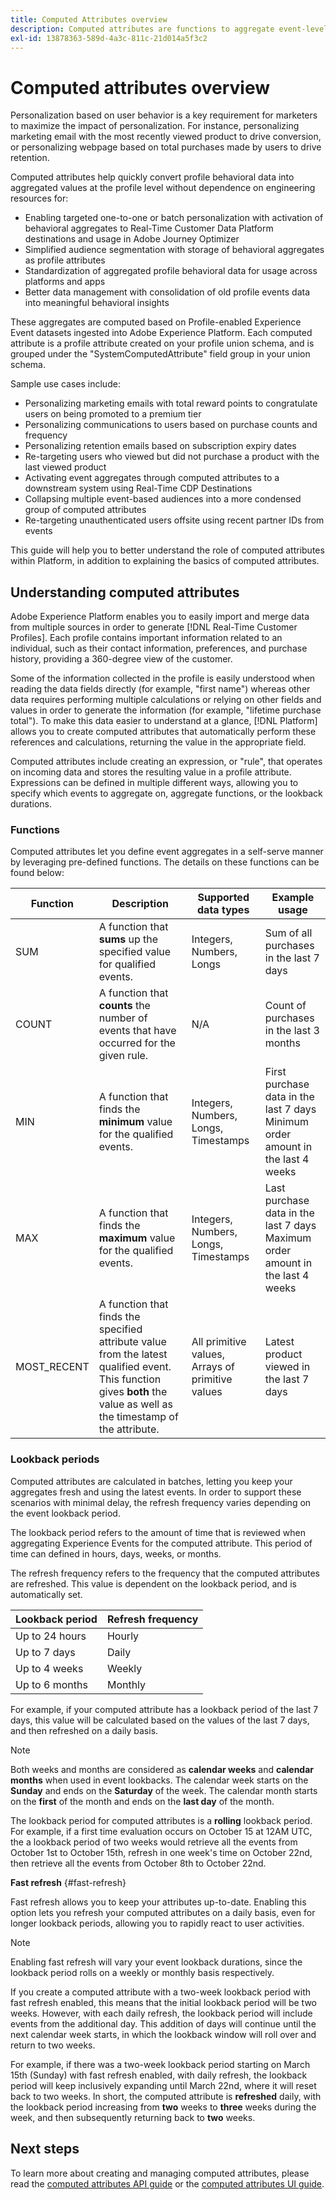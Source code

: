 ```yaml
---
title: Computed Attributes overview
description: Computed attributes are functions to aggregate event-level data into profile-level attributes. These functions are automatically computed so that they can be used across segmentation, activation, and personalization.
exl-id: 13878363-589d-4a3c-811c-21d014a5f3c2
---
```

# Computed attributes overview

Personalization based on user behavior is a key requirement for marketers to maximize the impact of personalization. For instance, personalizing marketing email with the most recently viewed product to drive conversion, or personalizing webpage based on total purchases made by users to drive retention. 

Computed attributes help quickly convert profile behavioral data into aggregated values at the profile level without dependence on engineering resources for:

- Enabling targeted one-to-one or batch personalization with activation of behavioral aggregates to Real-Time Customer Data Platform destinations and usage in Adobe Journey Optimizer
- Simplified audience segmentation with storage of behavioral aggregates as profile attributes
- Standardization of aggregated profile behavioral data for usage across platforms and apps
- Better data management with consolidation of old profile events data into meaningful behavioral insights

These aggregates are computed based on Profile-enabled Experience Event datasets ingested into Adobe Experience Platform. Each computed attribute is a profile attribute created on your profile union schema, and is grouped under the "SystemComputedAttribute" field group in your union schema.

Sample use cases include:

- Personalizing marketing emails with total reward points to congratulate users on being promoted to a premium tier
- Personalizing communications to users based on purchase counts and frequency
- Personalizing retention emails based on subscription expiry dates
- Re-targeting users who viewed but did not purchase a product with the last viewed product
- Activating event aggregates through computed attributes to a downstream system using Real-Time CDP Destinations
- Collapsing multiple event-based audiences into a more condensed group of computed attributes
- Re-targeting unauthenticated users offsite using recent partner IDs from events

This guide will help you to better understand the role of computed attributes within Platform, in addition to explaining the basics of computed attributes.

## Understanding computed attributes

Adobe Experience Platform enables you to easily import and merge data from multiple sources in order to generate [!DNL Real-Time Customer Profiles]. Each profile contains important information related to an individual, such as their contact information, preferences, and purchase history, providing a 360-degree view of the customer. 

Some of the information collected in the profile is easily understood when reading the data fields directly (for example, "first name") whereas other data requires performing multiple calculations or relying on other fields and values in order to generate the information (for example, "lifetime purchase total"). To make this data easier to understand at a glance, [!DNL Platform] allows you to create computed attributes that automatically perform these references and calculations, returning the value in the appropriate field.

Computed attributes include creating an expression, or "rule", that operates on incoming data and stores the resulting value in a profile attribute. Expressions can be defined in multiple different ways, allowing you to specify which events to aggregate on, aggregate functions, or the lookback durations.

### Functions

Computed attributes let you define event aggregates in a self-serve manner by leveraging pre-defined functions. The details on these functions can be found below:

| Function | Description | Supported data types | Example usage |
| -------- | ----------- | -------------------- | ------------- |
| SUM | A function that **sums** up the specified value for qualified events. | Integers, Numbers, Longs | Sum of all purchases in the last 7 days |
| COUNT | A function that **counts** the number of events that have occurred for the given rule. | N/A | Count of purchases in the last 3 months |
| MIN | A function that finds the **minimum** value for the qualified events. | Integers, Numbers, Longs, Timestamps | First purchase data in the last 7 days<br/>Minimum order amount in the last 4 weeks |
| MAX | A function that finds the **maximum** value for the qualified events. | Integers, Numbers, Longs, Timestamps | Last purchase data in the last 7 days<br/>Maximum order amount in the last 4 weeks |
| MOST_RECENT | A function that finds the specified attribute value from the latest qualified event. This function gives **both** the value as well as the timestamp of the attribute. | All primitive values, Arrays of primitive values | Latest product viewed in the last 7 days |

### Lookback periods

Computed attributes are calculated in batches, letting you keep your aggregates fresh and using the latest events. In order to support these scenarios with minimal delay, the refresh frequency varies depending on the event lookback period.

The lookback period refers to the amount of time that is reviewed when aggregating Experience Events for the computed attribute. This period of time can defined in hours, days, weeks, or months.

The refresh frequency refers to the frequency that the computed attributes are refreshed. This value is dependent on the lookback period, and is automatically set.

| Lookback period | Refresh frequency |
| --------------- | ----------------- |
| Up to 24 hours | Hourly |
| Up to 7 days | Daily |
| Up to 4 weeks | Weekly |
| Up to 6 months | Monthly |

For example, if your computed attribute has a lookback period of the last 7 days, this value will be calculated based on the values of the last 7 days, and then refreshed on a daily basis.

>[!NOTE]
>
>Both weeks and months are considered as **calendar weeks** and **calendar months** when used in event lookbacks. The calendar week starts on the **Sunday** and ends on the **Saturday** of the week. The calendar month starts on the **first** of the month and ends on the **last day** of the month.

The lookback period for computed attributes is a **rolling** lookback period. For example, if a first time evaluation occurs on October 15 at 12AM UTC, the a lookback period of two weeks would retrieve all the events from October 1st to October 15th, refresh in one week's time on October 22nd, then retrieve all the events from October 8th to October 22nd.

**Fast refresh** {#fast-refresh}

Fast refresh allows you to keep your attributes up-to-date. Enabling this option lets you refresh your computed attributes on a daily basis, even for longer lookback periods, allowing you to rapidly react to user activities.

>[!NOTE]
>
>Enabling fast refresh will vary your event lookback durations, since the lookback period rolls on a weekly or monthly basis respectively.
>
>If you create a computed attribute with a two-week lookback period with fast refresh enabled, this means that the initial lookback period will be two weeks. However, with each daily refresh, the lookback period will include events from the additional day. This addition of days will continue until the next calendar week starts, in which the lookback window will roll over and return to two weeks.
>
>For example, if there was a two-week lookback period starting on March 15th (Sunday) with fast refresh enabled, with daily refresh, the lookback period will keep inclusively expanding until March 22nd, where it will reset back to two weeks. In short, the computed attribute is **refreshed** daily, with the lookback period increasing from **two** weeks to **three** weeks during the week, and then subsequently returning back to **two** weeks.

## Next steps

To learn more about creating and managing computed attributes, please read the [computed attributes API guide](./api.md) or the [computed attributes UI guide](./ui.md).
